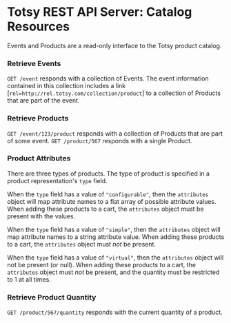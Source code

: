 # Totsy REST API Server: Catalog Resources #

Events and Products are a read-only interface to the Totsy product catalog.

### Retrieve Events ###
`GET /event` responds with a collection of Events. The event information contained in this collection includes a link [`rel=http://rel.totsy.com/collection/product`] to a collection of Products that are part of the event.

### Retrieve Products ###
`GET /event/123/product` responds with a collection of Products that are part of some event.
`GET /product/567` responds with a single Product.

### Product Attributes ###
There are three types of products. The type of product is specified in a product representation's `type` field.

When the `type` field has a value of `"configurable"`, then the `attributes` object will map attribute names to a flat array of possible attribute values. When adding these products to a cart, the `attributes` object must be present with the values.

When the `type` field has a value of `"simple"`, then the `attributes` object will map attribute names to a string attribute value. When adding these products to a cart, the `attributes` object must *not* be present.

When the `type` field has a value of `"virtual"`, then the `attributes` object will not be present (or null). When adding these products to a cart, the `attributes` object must *not* be present, and the quantity must be restricted to 1 at all times.

### Retrieve Product Quantity ###
`GET /product/567/quantity` responds with the current quantity of a product.
